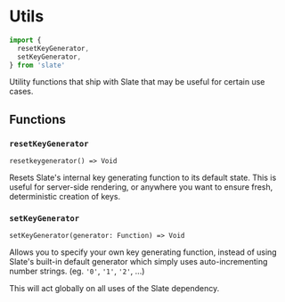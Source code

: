 
# Utils

```js
import {
  resetKeyGenerator,
  setKeyGenerator,
} from 'slate'
```

Utility functions that ship with Slate that may be useful for certain use cases.


## Functions

### `resetKeyGenerator`
`resetkeygenerator() => Void`

Resets Slate's internal key generating function to its default state. This is useful for server-side rendering, or anywhere you want to ensure fresh, deterministic creation of keys.

### `setKeyGenerator`
`setKeyGenerator(generator: Function) => Void`

Allows you to specify your own key generating function, instead of using Slate's built-in default generator which simply uses auto-incrementing number strings. (eg. `'0'`, `'1'`, `'2'`, ...)

This will act globally on all uses of the Slate dependency.
